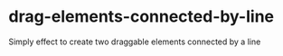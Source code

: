 # drag-elements-connected-by-line
Simply effect to create two draggable elements connected by a line
